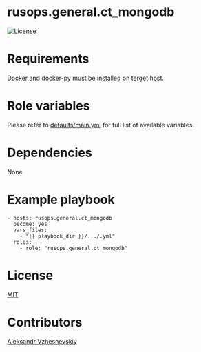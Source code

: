 
# rusops.general.ct_mongodb
[![License](https://img.shields.io/badge/license-MIT%20License-brightgreen.svg)](https://opensource.org/licenses/MIT)

# Requirements
Docker and docker-py must be installed on target host.

# Role variables
Please refer to [defaults/main.yml](./defaults/main.yml) for full list of available variables. 

# Dependencies
None

# Example playbook

```
- hosts: rusops.general.ct_mongodb
  become: yes
  vars_files:
    - "{{ playbook_dir }}/.../.yml" 
  roles:
    - role: "rusops.general.ct_mongodb"
```

# License
[MIT](./LICENSE)

# Contributors
[Aleksandr Vzhesnevskiy](https://github.com/hDw1z)
